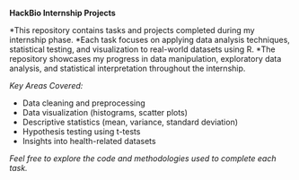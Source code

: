 **HackBio Internship Projects**

*This repository contains tasks and projects completed during my internship phase. 
*Each task focuses on applying data analysis techniques, statistical testing, and visualization to real-world datasets using R. 
*The repository showcases my progress in data manipulation, exploratory data analysis, and statistical interpretation throughout the internship.

*Key Areas Covered:*
* Data cleaning and preprocessing
* Data visualization (histograms, scatter plots)
* Descriptive statistics (mean, variance, standard deviation)
* Hypothesis testing using t-tests
* Insights into health-related datasets

*Feel free to explore the code and methodologies used to complete each task.*
